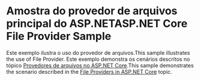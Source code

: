 # <a name="aspnet-core-file-provider-sample"></a><span data-ttu-id="03b24-101">Amostra do provedor de arquivos principal do ASP.NET</span><span class="sxs-lookup"><span data-stu-id="03b24-101">ASP.NET Core File Provider Sample</span></span>

<span data-ttu-id="03b24-102">Este exemplo ilustra o uso do provedor de arquivos.</span><span class="sxs-lookup"><span data-stu-id="03b24-102">This sample illustrates the use of File Provider.</span></span> <span data-ttu-id="03b24-103">Este exemplo demonstra os cenários descritos no tópico [Provedores de arquivos no ASP.NET Core](https://docs.microsoft.com/aspnet/core/fundamentals/file-providers).</span><span class="sxs-lookup"><span data-stu-id="03b24-103">This sample demonstrates the scenario described in the [File Providers in ASP.NET Core](https://docs.microsoft.com/aspnet/core/fundamentals/file-providers) topic.</span></span>
